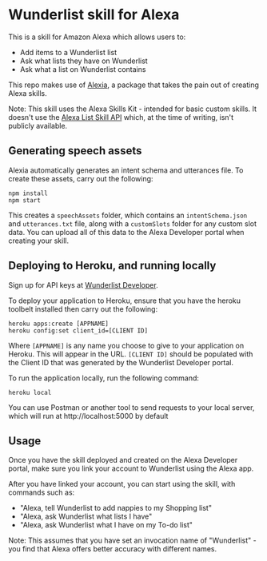 <!-- ![CallyJS logo](/logo.png) -->

# Wunderlist skill for Alexa

This is a skill for Amazon Alexa which allows users to:
- Add items to a Wunderlist list
- Ask what lists they have on Wunderlist
- Ask what a list on Wunderlist contains

This repo makes use of [Alexia](https://github.com/accenture/alexia), a package that takes the pain out of creating Alexa skills.

Note: This skill uses the Alexa Skills Kit - intended for basic custom skills. It doesn't use the [Alexa List Skill API](https://developer.amazon.com/alexa-skills-kit/shopping-and-to-do-lists) which, at the time of writing, isn't publicly available.

## Generating speech assets

Alexia automatically generates an intent schema and utterances file. To create these assets, carry out the following:

```
npm install
npm start
```

This creates a ```speechAssets``` folder, which contains an ```intentSchema.json``` and ```utterances.txt``` file, along with a ```customSlots``` folder for any custom slot data. You can upload all of this data to the Alexa Developer portal when creating your skill.

## Deploying to Heroku, and running locally

Sign up for API keys at [Wunderlist Developer](https://developer.wunderlist.com).

To deploy your application to Heroku, ensure that you have the heroku toolbelt installed then carry out the following:

```
heroku apps:create [APPNAME]
heroku config:set client_id=[CLIENT ID]
```

Where ```[APPNAME]``` is any name you choose to give to your application on Heroku. This will appear in the URL. ```[CLIENT ID]``` should be populated with the Client ID that was generated by the Wunderlist Developer portal.

To run the application locally, run the following command:

```
heroku local
```

You can use Postman or another tool to send requests to your local server, which will run at http://localhost:5000 by default

## Usage

Once you have the skill deployed and created on the Alexa Developer portal, make sure you link your account to Wunderlist using the Alexa app.

After you have linked your account, you can start using the skill, with commands such as:
- "Alexa, tell Wunderlist to add nappies to my Shopping list"
- "Alexa, ask Wunderlist what lists I have"
- "Alexa, ask Wunderlist what I have on my To-do list"

Note: This assumes that you have set an invocation name of "Wunderlist" - you find that Alexa offers better accuracy with different names.
